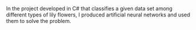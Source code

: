 In the project developed in C# that classifies a given data set among different types of lily flowers, I produced artificial neural networks and used them to solve the problem.
